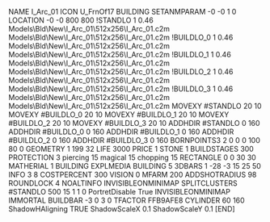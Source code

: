 NAME I_Arc_01
ICON U_FrnOf17
BUILDING
SETANMPARAM -0 -0 1 0
LOCATION -0 -0 800 800
!STANDLO      1 0.46 Models\Bld\New\I_Arc_01\512x256\I_Arc_01.c2m Models\Bld\New\I_Arc_01\512x256\I_Arc_01.c2m
!BUILDLO_0    1 0.46 Models\Bld\New\I_Arc_01\512x256\I_Arc_01.c2m Models\Bld\New\I_Arc_01\512x256\I_Arc_01.c2m
!BUILDLO_1    1 0.46 Models\Bld\New\I_Arc_01\512x256\I_Arc_01.c2m Models\Bld\New\I_Arc_01\512x256\I_Arc_01.c2m
!BUILDLO_2    1 0.46 Models\Bld\New\I_Arc_01\512x256\I_Arc_01.c2m Models\Bld\New\I_Arc_01\512x256\I_Arc_01.c2m
!BUILDLO_3    1 0.46 Models\Bld\New\I_Arc_01\512x256\I_Arc_01.c2m Models\Bld\New\I_Arc_01\512x256\I_Arc_01.c2m
MOVEXY #STANDLO    20 10
MOVEXY #BUILDLO_0  20 10
MOVEXY #BUILDLO_1  20 10
MOVEXY #BUILDLO_2  20 10
MOVEXY #BUILDLO_3  20 10
ADDHDIR #STANDLO 0 160
ADDHDIR #BUILDLO_0 0 160
ADDHDIR #BUILDLO_1 0 160
ADDHDIR #BUILDLO_2 0 160
ADDHDIR #BUILDLO_3 0 160
BORNPOINTS3 2 0 0 0 100 80 0
GEOMETRY 1 199 32
LIFE     3000
PRICE 1 STONE 1
BUILDSTAGES 300
PROTECTION 3 piercing 15 magical 15 chopping 15
RECTANGLE    0 0 30 30
MATHERIAL 1 BUILDING
EXPLMEDIA BUILDING 5
3DBARS 1 -28 -3 15 25 50
INFO 3 8
COSTPERCENT 300
VISION 0
MFARM 200
ADDSHOTRADIUS 98
ROUNDLOCK 4
NOALTINFO
INVISIBLEONMINIMAP
SPLITCLUSTERS #STANDLO 500 15 1 1 0
PortretDisable True
INVISIBLEONMINIMAP
IMMORTAL
BUILDBAR -3 0 3 0
TFACTOR FFB9AFE8
CYLINDER 60 160
ShadowHAligning TRUE
ShadowScaleX 0.1
ShadowScaleY 0.1
[END]
